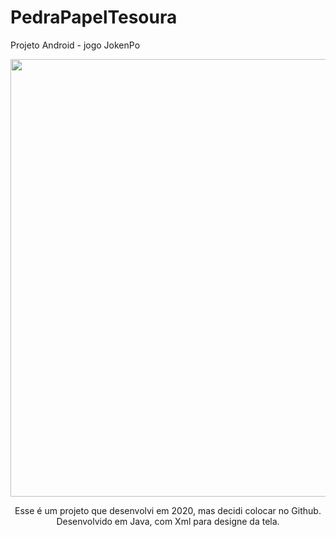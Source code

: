 # PedraPapelTesoura
Projeto Android - jogo JokenPo

<div align="center">
<img src="https://github.com/Paulo-Galego/PedraPapelTesoura/assets/36347510/2ca3f912-4f76-438d-814d-c3369eb32c03.png" width="700px" />
</div>

<p align="center">
  Esse é um projeto que desenvolvi em 2020, mas decidi colocar no Github. <br />
  Desenvolvido em Java, com Xml para designe da tela. <br />
</p>
